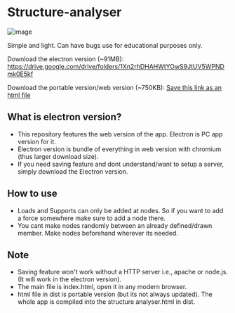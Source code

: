 # Structure-analyser

![image](https://user-images.githubusercontent.com/33609172/200633270-10c360ad-7adc-46a3-937a-c7428526f77b.png)


Simple and light. Can have bugs use for educational purposes only.

Download the electron version (~91MB): https://drive.google.com/drive/folders/1Xn2rhDHAHWtYOwS9JtUV5WPNDmk0E5kf

Download the portable version/web version (~750KB): [Save this link as an html file](https://raw.githubusercontent.com/iharshraj1123/Structure-analyser/master/dist/structure%20analyser.html)

## What is electron version?
- This repository features the web version of the app. Electron is PC app version for it.
- Electron version is bundle of everything in web version with chromium (thus larger download size).
- If you need saving feature and dont understand/want to setup a server, simply download the Electron version.

## How to use
- Loads and Supports can only be added at nodes. So if you want to add a force somewhere make sure to add a node there.
- You cant make nodes randomly between an already defined/drawn member. Make nodes beforehand wherever its needed.

## Note
- Saving feature won't work without a HTTP server i.e., apache or node.js. (It will work in the electron version).
- The main file is index.html, open it in any modern browser.
- html file in dist is portable version (but its not always updated). The whole app is compiled into the structure analyser.html in dist.

